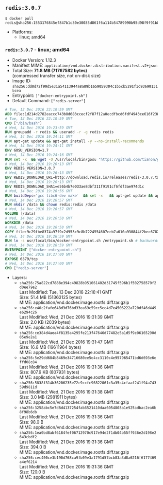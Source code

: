 ## `redis:3.0.7`

```console
$ docker pull redis@sha256:1553176845ef847b1c30e30035d861f6a114b54789990b95d98f9f91b8adf9d9
```

-	Platforms:
	-	linux; amd64

### `redis:3.0.7` - linux; amd64

-	Docker Version: 1.12.3
-	Manifest MIME: `application/vnd.docker.distribution.manifest.v2+json`
-	Total Size: **71.8 MB (71767582 bytes)**  
	(compressed transfer size, not on-disk size)
-	Image ID: `sha256:dd0d72f99d5e31a54113944a8a89b1659059304c1b5cb5291f1c93690131bcea`
-	Entrypoint: `["docker-entrypoint.sh"]`
-	Default Command: `["redis-server"]`

```dockerfile
# Tue, 13 Dec 2016 22:10:59 GMT
ADD file:1d214d2782eaccc743b8d683ccecf2f87f12a0ecdfbcd6fdf4943ce616f23870 in / 
# Tue, 13 Dec 2016 22:10:59 GMT
CMD ["/bin/bash"]
# Wed, 14 Dec 2016 19:23:59 GMT
RUN groupadd -r redis && useradd -r -g redis redis
# Wed, 14 Dec 2016 19:24:11 GMT
RUN apt-get update && apt-get install -y --no-install-recommends 		ca-certificates 		wget 	&& rm -rf /var/lib/apt/lists/*
# Wed, 14 Dec 2016 19:24:11 GMT
ENV GOSU_VERSION=1.7
# Wed, 14 Dec 2016 19:24:16 GMT
RUN set -x 	&& wget -O /usr/local/bin/gosu "https://github.com/tianon/gosu/releases/download/$GOSU_VERSION/gosu-$(dpkg --print-architecture)" 	&& wget -O /usr/local/bin/gosu.asc "https://github.com/tianon/gosu/releases/download/$GOSU_VERSION/gosu-$(dpkg --print-architecture).asc" 	&& export GNUPGHOME="$(mktemp -d)" 	&& gpg --keyserver ha.pool.sks-keyservers.net --recv-keys B42F6819007F00F88E364FD4036A9C25BF357DD4 	&& gpg --batch --verify /usr/local/bin/gosu.asc /usr/local/bin/gosu 	&& rm -r "$GNUPGHOME" /usr/local/bin/gosu.asc 	&& chmod +x /usr/local/bin/gosu 	&& gosu nobody true
# Wed, 14 Dec 2016 19:26:13 GMT
ENV REDIS_VERSION=3.0.7
# Wed, 14 Dec 2016 19:26:13 GMT
ENV REDIS_DOWNLOAD_URL=http://download.redis.io/releases/redis-3.0.7.tar.gz
# Wed, 14 Dec 2016 19:26:13 GMT
ENV REDIS_DOWNLOAD_SHA1=e56b4b7e033ae8dbf311f9191cf6fdf3ae974d1c
# Wed, 14 Dec 2016 19:26:56 GMT
RUN buildDeps='gcc libc6-dev make' 	&& set -x 	&& apt-get update && apt-get install -y $buildDeps --no-install-recommends 	&& rm -rf /var/lib/apt/lists/* 	&& wget -O redis.tar.gz "$REDIS_DOWNLOAD_URL" 	&& echo "$REDIS_DOWNLOAD_SHA1 *redis.tar.gz" | sha1sum -c - 	&& mkdir -p /usr/src/redis 	&& tar -xzf redis.tar.gz -C /usr/src/redis --strip-components=1 	&& rm redis.tar.gz 	&& make -C /usr/src/redis 	&& make -C /usr/src/redis install 	&& rm -r /usr/src/redis 	&& apt-get purge -y --auto-remove $buildDeps
# Wed, 14 Dec 2016 19:26:57 GMT
RUN mkdir /data && chown redis:redis /data
# Wed, 14 Dec 2016 19:26:57 GMT
VOLUME [/data]
# Wed, 14 Dec 2016 19:26:58 GMT
WORKDIR /data
# Wed, 14 Dec 2016 19:26:58 GMT
COPY file:9c29fbe8374a97f9c2d953c9c8b7224554607eeb7a610a930844f2bec678265c in /usr/local/bin/ 
# Wed, 14 Dec 2016 19:26:59 GMT
RUN ln -s usr/local/bin/docker-entrypoint.sh /entrypoint.sh # backwards compat
# Wed, 14 Dec 2016 19:26:59 GMT
ENTRYPOINT ["docker-entrypoint.sh"]
# Wed, 14 Dec 2016 19:27:00 GMT
EXPOSE 6379/tcp
# Wed, 14 Dec 2016 19:27:00 GMT
CMD ["redis-server"]
```

-	Layers:
	-	`sha256:75a822cd7888e394c49828b951061402d31745f596b1f502758570f2d0ee79e2`  
		Last Modified: Tue, 13 Dec 2016 22:16:41 GMT  
		Size: 51.4 MB (51363125 bytes)  
		MIME: application/vnd.docker.image.rootfs.diff.tar.gzip
	-	`sha256:e40c2fafe648d3d76bd33ea69c59cc5cc4d7e4506222a720df46d449e6294c26`  
		Last Modified: Wed, 21 Dec 2016 19:31:39 GMT  
		Size: 2.0 KB (2039 bytes)  
		MIME: application/vnd.docker.image.rootfs.diff.tar.gzip
	-	`sha256:ce384d4aea4f8135a4295fe213f47646d77482c5a1d5f9e06165290d05e9e2a1`  
		Last Modified: Wed, 21 Dec 2016 19:31:47 GMT  
		Size: 16.6 MB (16611964 bytes)  
		MIME: application/vnd.docker.image.rootfs.diff.tar.gzip
	-	`sha256:5e29dd684b8469e34716680ee5e4cc3110c4e957965471bd6d693e6effd08c84`  
		Last Modified: Wed, 21 Dec 2016 19:31:36 GMT  
		Size: 807.9 KB (807931 bytes)  
		MIME: application/vnd.docker.image.rootfs.diff.tar.gzip
	-	`sha256:5838f314b36206235e72c9ccfc96822061c3a35c4cfaaf241f94a74359d9811d`  
		Last Modified: Wed, 21 Dec 2016 19:31:38 GMT  
		Size: 3.0 MB (2981911 bytes)  
		MIME: application/vnd.docker.image.rootfs.diff.tar.gzip
	-	`sha256:3258abc5e7d8d4137254fab8521410daa6054803a1e925adbac2ea6b8f98b6db`  
		Last Modified: Wed, 21 Dec 2016 19:31:36 GMT  
		Size: 98.0 B  
		MIME: application/vnd.docker.image.rootfs.diff.tar.gzip
	-	`sha256:1ea0bd8abf6184fef06712970c917e94e2f1db04b55ff936e2d198e2643cbdf2`  
		Last Modified: Wed, 21 Dec 2016 19:31:36 GMT  
		Size: 394.0 B  
		MIME: application/vnd.docker.image.rootfs.diff.tar.gzip
	-	`sha256:cec400ce3b190d768ca9fb09e3a1791d57bcb83a3d8a6216f6177469a4ef6214`  
		Last Modified: Wed, 21 Dec 2016 19:31:36 GMT  
		Size: 120.0 B  
		MIME: application/vnd.docker.image.rootfs.diff.tar.gzip
